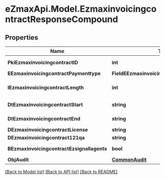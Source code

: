 
# eZmaxApi.Model.EzmaxinvoicingcontractResponseCompound

## Properties

Name | Type | Description | Notes
------------ | ------------- | ------------- | -------------
**PkiEzmaxinvoicingcontractID** | **int** | The unique ID of the Ezmaxinvoicingcontract | 
**EEzmaxinvoicingcontractPaymenttype** | **FieldEEzmaxinvoicingcontractPaymenttype** |  | 
**IEzmaxinvoicingcontractLength** | **int** | The length in years of the Ezmaxinvoicingcontract | 
**DtEzmaxinvoicingcontractStart** | **string** | The start date of the Ezmaxinvoicingcontract | 
**DtEzmaxinvoicingcontractEnd** | **string** | The end date of the Ezmaxinvoicingcontract | 
**DEzmaxinvoicingcontractLicense** | **string** | The price of the license | 
**DEzmaxinvoicingcontract121qa** | **string** | The price for 121QA | 
**BEzmaxinvoicingcontractEzsignallagents** | **bool** | Whether eZsign is for all agents | 
**ObjAudit** | [**CommonAudit**](CommonAudit.md) |  | 

[[Back to Model list]](../README.md#documentation-for-models)
[[Back to API list]](../README.md#documentation-for-api-endpoints)
[[Back to README]](../README.md)

